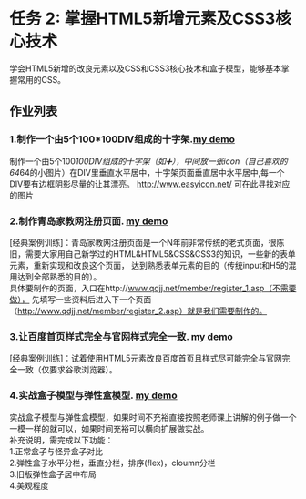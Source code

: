 # 任务 2: 掌握HTML5新增元素及CSS3核心技术
学会HTML5新增的改良元素以及CSS和CSS3核心技术和盒子模型，能够基本掌握常用的CSS。<br/>

## 作业列表
### 1.制作一个由5个100*100DIV组成的十字架.[my demo](https://kangbiying.github.io/jikestudy/test2/shizijia/)<br/>
制作一个由5个100*100DIV组成的十字架（如➕），中间放一张icon（自己喜欢的64*64的小图片）在DIV里垂直水平居中，十字架页面垂直居中水平居中,每一个DIV要有边框阴影尽量的让其漂亮。
http://www.easyicon.net/ 可在此寻找对应的图片<br/>

### 2.制作青岛家教网注册页面. [my demo](https://kangbiying.github.io/jikestudy/test2/input/)<br/>
[经典案例训练]：青岛家教网注册页面是一个N年前非常传统的老式页面，很陈旧，需要大家用自己新学过的HTML&HTML5&CSS&CSS3的知识，一些新的表单元素，重新实现和改良这个页面，
达到熟悉表单元素的目的（传统input和H5的混用达到全部熟悉的目的）。<br/>
具体要制作的页面，入口在http://www.qdjj.net/member/register_1.asp（不需要做），
先填写一些资料后进入下一个页面（http://www.qdjj.net/member/register_2.asp）就是我们需要制作的。<br/>

### 3.让百度首页样式完全与官网样式完全一致. [my demo](https://kangbiying.github.io/jikestudy/test2/baidu/)<br/>
[经典案例训练]：试着使用HTML5元素改良百度首页且样式尽可能完全与官网完全一致（仅要求谷歌浏览器）。<br/>

### 4.实战盒子模型与弹性盒模型. [my demo](https://kangbiying.github.io/jikestudy/test2/box/)<br/>
实战盒子模型与弹性盒模型，如果时间不充裕直接按照老师课上讲解的例子做一个一模一样的就可以，如果时间充裕可以横向扩展做实战。<br/>
补充说明，需完成以下功能：<br/>
1.正常盒子与怪异盒子对比<br/>
2.弹性盒子水平分栏，垂直分栏，排序(flex)，cloumn分栏<br/>
3.旧版弹性盒子居中布局<br/>
4.美观程度<br/>
